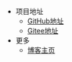 * 项目地址
  * [GitHub地址](https://github.com)
  * [Gitee地址](https://gitee.com)
* 更多
  * [博客主页](https://blog.csdn.net/)

